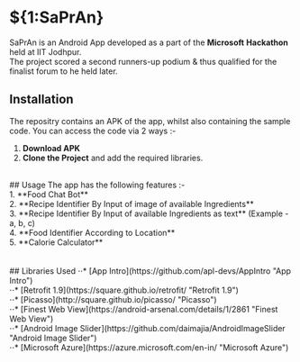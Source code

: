 # ${1:SaPrAn}
SaPrAn is an Android App developed as a part of the **Microsoft** **Hackathon** held at IIT Jodhpur. 
<br/> The project scored a second runners-up podium & thus qualified for the finalist forum to he held later.
<br/>
## Installation
The repositry contains an APK of the app, whilst also containing the sample code. You can access the code via 2 ways :- <br/> 
1. **Download APK** <br/>
2. **Clone the Project** and add the required libraries.<br/>
<br/>
## Usage
The app has the following features :- <br/>
1. **Food Chat Bot** <br/>
2. **Recipe Identifier By Input of image of available Ingredients** <br/>
3. **Recipe Identifier By Input of available Ingredients as text** (Example - a, b, c) <br/>
4. **Food Identifier According to Location** <br/>
5. **Calorie Calculator** <br/>
<br/><br/>
## Libraries Used
⋅⋅* [App Intro](https://github.com/apl-devs/AppIntro "App Intro") 
</br>
⋅⋅* [Retrofit 1.9](https://square.github.io/retrofit/ "Retrofit 1.9")
</br>
⋅⋅* [Picasso](http://square.github.io/picasso/ "Picasso")
</br>
⋅⋅* [Finest Web View](https://android-arsenal.com/details/1/2861 "Finest Web View")
</br>
⋅⋅* [Android Image Slider](https://github.com/daimajia/AndroidImageSlider "Android Image Slider")
</br>
⋅⋅* [Microsoft Azure](https://azure.microsoft.com/en-in/ "Microsoft Azure")

